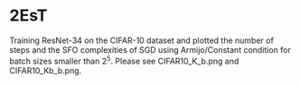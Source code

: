 # 2EsT
 Training ResNet-34 on the CIFAR-10 dataset and plotted the number of steps and the SFO complexities of SGD using Armijo/Constant condition for batch sizes smaller than $2^5$. Please see  CIFAR10_K_b.png and CIFAR10_Kb_b.png.
